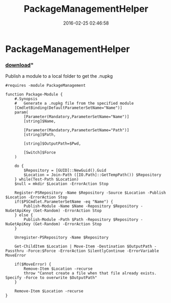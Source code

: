 ﻿---
pid:            6234
parent:         0
children:       
poster:         Joel Bennett
title:          PackageManagementHelper
date:           2016-02-25 02:46:58
format:         posh
---

# PackageManagementHelper

### [download](6234.ps1)"

Publish a module to a local folder to get the .nupkg

```posh
#requires -module PackageManagement

function Package-Module {
    #.Synopsis
    #   Generate a .nupkg file from the specified module
    [CmdletBinding(DefaultParameterSetName="Name")]
    param(
        [Parameter(Mandatory,ParameterSetName="Name")]
        [string]$Name, 

        [Parameter(Mandatory,ParameterSetName="Path")]
        [string]$Path, 

        [string]$OutputPath=$Pwd,

        [Switch]$Force
    )

    do {
        $Repository = [GUID]::NewGuid().Guid
        $Location = Join-Path ([IO.Path]::GetTempPath()) $Repository
    } while(Test-Path $Location)
    $null = mkdir $Location -ErrorAction Stop

    Register-PSRepository -Name $Repository -Source $Location -Publish $Location -ErrorAction Stop
    if($PSCmdlet.ParameterSetName -eq "Name") {
        Publish-Module -Name $Name -Repository $Repository -NuGetApiKey (Get-Random) -ErrorAction Stop
    } else {
        Publish-Module -Path $Path -Repository $Repository -NuGetApiKey (Get-Random) -ErrorAction Stop
    }

    Unregister-PSRepository -Name $Repository

    Get-ChildItem $Location | Move-Item -Destination $OutputPath -Passthru -Force:$Force -ErrorAction SilentlyContinue -ErrorVariable MoveError

    if($MoveError) {
        Remove-Item $Location -recurse
        throw "Cannot create a file when that file already exists. Specify -Force to overwrite $OutputPath"
    }

    Remove-Item $Location -recurse
}
```
